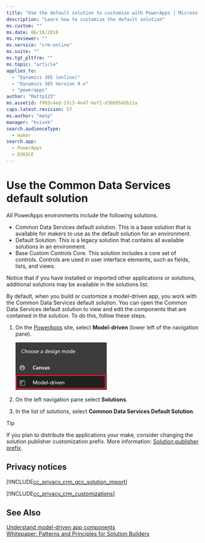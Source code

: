 ```yaml
---
title: "Use the default solution to customize with PowerApps | MicrosoftDocs"
description: "Learn how to customize the default solution"
ms.custom: ""
ms.date: 06/18/2018
ms.reviewer: ""
ms.service: "crm-online"
ms.suite: ""
ms.tgt_pltfrm: ""
ms.topic: "article"
applies_to: 
  - "Dynamics 365 (online)"
  - "Dynamics 365 Version 9.x"
  - "powerapps"
author: "Mattp123"
ms.assetid: f993c4ed-1fc3-4e47-bef1-d38695ddb11a
caps.latest.revision: 57
ms.author: "matp"
manager: "kvivek"
search.audienceType: 
  - maker
search.app: 
  - PowerApps
  - D365CE
---
```


# Use the Common Data Services default solution  

All PowerApps environments include the following solutions.
-	Common Data Services default solution. This is a base solution that is available for makers to use as the default solution for an environment.
-	Default Solution. This is a legacy solution that contains all available solutions in an environment. 
-	Base Custom Controls Core. This solution includes a core set of controls. Controls are used in user interface elements, such as fields, lists, and views. 

Notice that if you have installed or imported other applications or solutions, additional solutions may be available in the solutions list.  

By default,  when you build or customize a model-driven app, you work with the Common Data Services default solution. You can open the Common Data Services default solution to view and edit the components that are contained in the solution. To do this, follow these steps.
 
1.  On the [PowerApps](https://web.powerapps.com/?utm_source=padocs&utm_medium=linkinadoc&utm_campaign=referralsfromdoc) site, select **Model-driven** (lower left of the navigation pane).  

    ![Model-driven design mode](../model-driven-apps/media/model-driven-switch.png)

2. On the left navigation pane select **Solutions**.
3. In the list of solutions, select **Common Data Services Default Solution**.
  
> [!TIP]
>  If you plan to distribute the applications your make, consider changing the solution publisher customization prefix. More information: [Solution publisher prefix](change-solution-publisher-prefix.md).  
  
<a name="BKMK_PrivacyNotice"></a>   

## Privacy notices  
 [!INCLUDE[cc_privacy_crm_gcc_solution_import](../../includes/cc-privacy-crm-gcc-solution-import.md)]  
  
 [!INCLUDE[cc_privacy_crm_customizations](../../includes/cc-privacy-crm-customizations.md)]  
  
## See Also  
[Understand model-driven app components](../model-driven-apps/model-driven-app-components.md)
 <br/>
 [Whitepaper: Patterns and Principles for Solution Builders](http://go.microsoft.com/fwlink/p/?LinkID=533946)
